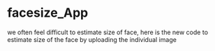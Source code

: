 # facesize_App

we often feel difficult to estimate size of face, here is the new code to estimate size of the face by uploading the individual image
